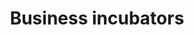 ---
title: Business incubators
longTitle: 'Business incubators'
tags:
- gccommon
relatedTerm:
- "[[Business start-ups]]"
---